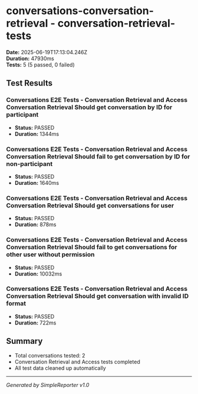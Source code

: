 # conversations-conversation-retrieval - conversation-retrieval-tests

**Date:** 2025-06-19T17:13:04.246Z  
**Duration:** 47930ms  
**Tests:** 5 (5 passed, 0 failed)

## Test Results


### Conversations E2E Tests - Conversation Retrieval and Access Conversation Retrieval Should get conversation by ID for participant
- **Status:** PASSED
- **Duration:** 1344ms



### Conversations E2E Tests - Conversation Retrieval and Access Conversation Retrieval Should fail to get conversation by ID for non-participant
- **Status:** PASSED
- **Duration:** 1640ms



### Conversations E2E Tests - Conversation Retrieval and Access Conversation Retrieval Should get conversations for user
- **Status:** PASSED
- **Duration:** 878ms



### Conversations E2E Tests - Conversation Retrieval and Access Conversation Retrieval Should fail to get conversations for other user without permission
- **Status:** PASSED
- **Duration:** 10032ms



### Conversations E2E Tests - Conversation Retrieval and Access Conversation Retrieval Should get conversation with invalid ID format
- **Status:** PASSED
- **Duration:** 722ms



## Summary

- Total conversations tested: 2
- Conversation Retrieval and Access tests completed
- All test data cleaned up automatically

---
*Generated by SimpleReporter v1.0*
